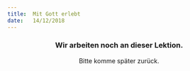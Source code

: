 ```yaml
---
title:  Mit Gott erlebt
date:   14/12/2018
---
```


### <center>Wir arbeiten noch an dieser Lektion.</center>
<center>Bitte komme später zurück.</center>